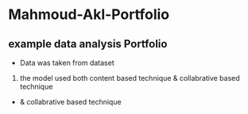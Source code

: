 # Mahmoud-Akl-Portfolio
## example data analysis Portfolio 
- Data was taken from dataset 
1. the model used both content based technique & collabrative based technique 
* & collabrative based technique 
